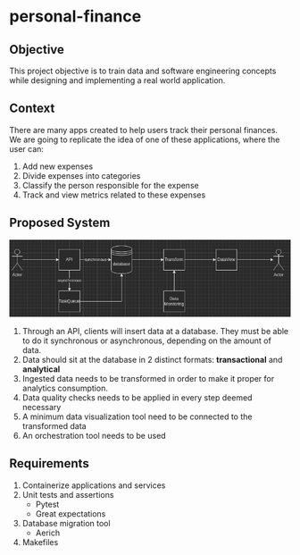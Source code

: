 # personal-finance

## Objective

This project objective is to train data and software engineering concepts while designing and implementing a real world application.

## Context

There are many apps created to help users track their personal finances. We are going to replicate the idea of one of these applications, where the user can:
1. Add new expenses
2. Divide expenses into categories
3. Classify the person responsible for the expense
4. Track and view metrics related to these expenses

## Proposed System

![diagram](./img/diagram.png)

1. Through an API, clients will insert data at a database. They must be able to do it synchronous or asynchronous, depending on the amount of data.
2. Data should sit at the database in 2 distinct formats: **transactional** and **analytical**
3. Ingested data needs to be transformed in order to make it proper for analytics consumption.
4. Data quality checks needs to be applied in every step deemed necessary
5. A minimum data visualization tool need to be connected to the transformed data
6. An orchestration tool needs to be used

## Requirements

1. Containerize applications and services
2. Unit tests and assertions
	- Pytest
	- Great expectations
3. Database migration tool
   - Aerich
4. Makefiles